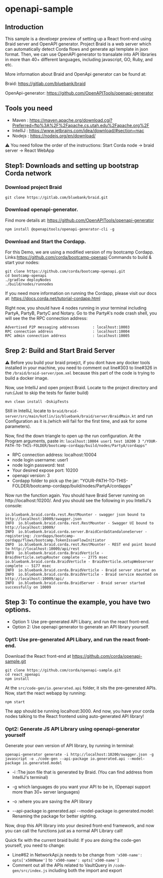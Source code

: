 # openapi-sample

## Introduction

This sample is a develoepr preview of setting up a React front-end using Braid server and OpenAPI generator. 
Project Braid is a web server which can automatically detect Corda flows and generate api template in json format. Then, we can use OpenAPI generator to transalate into API libraries in more than 40+ different languages, including javascript, GO, Ruby, and etc.

More information about Braid and OpenApi generator can be found at:

Braid: https://gitlab.com/bluebank/braid

OpenApi-generator: https://github.com/OpenAPITools/openapi-generator



## Tools you need
- Maven : https://maven.apache.org/download.cgi?Preferred=ftp%3A%2F%2Fapache.cs.utah.edu%2Fapache.org%2F
- IntelliJ : https://www.jetbrains.com/idea/download/#section=mac
- Nodejs : https://nodejs.org/en/download/







⚠️ You need follow the order of the instructions: Start Corda node -> braid server -> React WebApp
## Step1: Downloads and setting up bootstrap Corda network
### Download project Braid 
```
git clone https://gitlab.com/bluebank/braid.git
```

### Download openapi-generator. 
Find more details at: https://github.com/OpenAPITools/openapi-generator
```
npm install @openapitools/openapi-generator-cli -g
```
### Download and Start the Cordapp. 
For this Demo, we are using a modified version of my bootcamp Cordapp. Links:https://github.com/corda/bootcamp-openapi
Commands to build & start your nodes:
```
git clone https://github.com/corda/bootcamp-openapi.git
cd bootcamp-openapi
./gradlew deployNodes
./build/nodes/runnodes
```
If you need more information on running the Cordapp, please visit our docs at: https://docs.corda.net/tutorial-cordapp.html

Right now, you should have 4 nodes running in your terminal including PartyA, PartyB, PartyC and Notary. 
Go to the PartyA's node crash shell, you will see the the RPC connection address:
```
Advertised P2P messaging addresses      : localhost:10003
RPC connection address                  : localhost:10004
RPC admin connection address            : localhost:10005
```

## Srep 2: Build and Start Braid Server 
⚠️ Before you build your braid proejct, if you dont have any docker tools installed in your machine, you need to comment out line#303 to line#326 in the `/braid/braid-server/pom.xml` because this part of the code is trying to build a docker image. 

Now, use IntelliJ and open project Braid. Locate to the project directory and run:(Just to skip the tests for faster build)
```
mvn clean install -DskipTests
```
Still in IntelliJ, locate to `braid/braid-server/src/main/kotlin/io/bluebank/braid/server/BraidMain.kt` and run Configuration as it is.(which will fail for the first time, and ask for some parameters). 

Now, find the down triangle to open up the run configuration. 
At the Program arguments, paste in: `localhost:10004 user1 test 10200 3 "/YOUR-PATH-TO-THIS-FOLDER/bootcamp-cordapp/build/nodes/PartyA/cordapps"`
- RPC connection address:   localhost:10004
- node login username:      user1           
- node login password:      test  
- Your desired expose port: 10200
- openapi version:          3
- Cordapp folder to pick up the jar:       "YOUR-PATH-TO-THIS-FOLDER/bootcamp-cordapp/build/nodes/PartyA/cordapps" 

Now run the function again. You should have Braid Server running on http://localhost:10200/. And you should see the following in you IntelliJ's console:
```
io.bluebank.braid.corda.rest.RestMounter - swagger json bound to http://localhost:10009/swagger.json
INFO  io.bluebank.braid.corda.rest.RestMounter - Swagger UI bound to http://localhost:10009/
INFO  io.bluebank.braid.corda.server.BraidCordaStandaloneServer - registering: /cordapps/bootcamp-cordapp/flows/bootcamp.TokenIssueFlowInitiator
INFO  io.bluebank.braid.corda.rest.RestMounter - REST end point bound to http://localhost:10009/api/rest
INFO  io.bluebank.braid.corda.BraidVerticle - BraidVerticle.setupRouter complete -- 2775 msec
io.bluebank.braid.corda.BraidVerticle - BraidVerticle.setupWebserver complete -- 5177 msec
INFO  io.bluebank.braid.corda.BraidVerticle - Braid server started on
INFO  io.bluebank.braid.corda.BraidVerticle - Braid service mounted on http://localhost:10009/api/
INFO  io.bluebank.braid.corda.BraidServer - Braid server started successfully on 10009
```

## Step 3: To continue the example, you have two options. 
- Option 1: Use pre-generated API Libary, and run the react front-end.
- Option 2: Use openapi generator to generate an API library yourself.

### Opt1: Use pre-generated API Libary, and run the react front-end.
Download the React front-end at https://github.com/corda/openapi-sample.git
```
git clone https://github.com/corda/openapi-sample.git
cd react_openapi
npm install
```
At the `src/code-gen/io.generated.api` folder, it sits the pre-generated APIs.
Now, start the react webapp by running:
```
npm start
```
The app should be running localhost:3000. 
And now, you have your corda nodes talking to the React frontend using auto-generated API library!

### Opt2: Generate JS API Library using openapi-generator yourself
Generate your own version of API library, by running in terminal: 
```
openapi-generator generate -i http://localhost:10200/swagger.json -g javascript -o ./code-gen --api-package io.generated.api --model-package io.generated.model
```
- -i :The json file that is generated by Braid. (You can find address from IntelliJ's terminal)

- -g which languages do you want your API to be in, (Openapi support more than 30+ server languages)

- -o :where you are saving the API library

- --api-package io.generated.api --model-package io.generated.model: Renaming the package for better sighting. 

Now, drop this API library into your desired front-end framework, and now you can call the functions just as a normal API Library call!

Quick fix with the current braid build:
If you are doing the code-gen yourself, you need to change:
- Line#62 in NetworkApi.js needs to be change from `'x500-name': opts['x500Name']` to `'x500-name': opts['x500-name']`
- Comment out all the APIs related to VaultQuery in `/code-gen/src/index.js` including both the import and export



